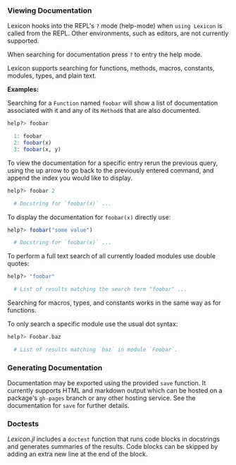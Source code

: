### Viewing Documentation

Lexicon hooks into the REPL's `?` mode (help-mode) when `using Lexicon` is
called from the REPL. Other environments, such as editors, are not currently
supported.

When searching for documentation press `?` to entry the help mode.

Lexicon supports searching for functions, methods, macros, constants, modules,
types, and plain text.

**Examples:**

Searching for a `Function` named `foobar` will show a list of documentation
associated with it and any of its `Method`s that are also documented.

```julia
help?> foobar

  1: foobar
  2: foobar(x)
  3: foobar(x, y)

```

To view the documentation for a specific entry rerun the previous query, using
the up arrow to go back to the previously entered command, and append the index
you would like to display.

```julia
help?> foobar 2

  # Docstring for `foobar(x)` ...

```

To display the documentation for `foobar(x)` directly use:

```julia
help?> foobar("some value")

  # Docstring for `foobar(x)` ...

```

To perform a full text search of all currently loaded modules use double quotes:

```julia
help?> "foobar"

  # List of results matching the search term "foobar" ...

```

Searching for macros, types, and constants works in the same way as for
functions.

To only search a specific module use the usual dot syntax:

```julia
help?> Foobar.baz

  # List of results matching `baz` in module `Foobar`.

```

### Generating Documentation

Documentation may be exported using the provided `save` function. It currently
supports HTML and markdown output which can be hosted on a package's `gh-pages`
branch or any other hosting service. See the documentation for `save` for
further details.

### Doctests

*Lexicon.jl* includes a `doctest` function that runs code blocks in docstrings
and generates summaries of the results. Code blocks can be skipped by adding an
extra new line at the end of the block.
